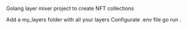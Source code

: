 Golang layer mixer project to create NFT collections

Add a my_layers folder with all your layers
Configurate .env file
go run .     

